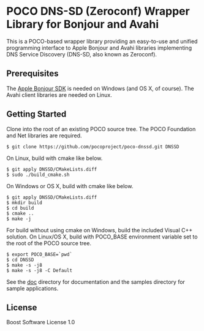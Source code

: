 POCO DNS-SD (Zeroconf) Wrapper Library for Bonjour and Avahi
============================================================

This is a POCO-based wrapper library providing an easy-to-use and
unified programming interface to Apple Bonjour and Avahi libraries
implementing DNS Service Discovery (DNS-SD, also known as Zeroconf).

Prerequisites
-------------

The [Apple Bonjour SDK](https://developer.apple.com/bonjour/) is needed on Windows (and OS X, of course). The Avahi client libraries are needed on Linux.

Getting Started
---------------

Clone into the root of an existing POCO source tree. The POCO Foundation and Net 
libraries are required.


    $ git clone https://github.com/pocoproject/poco-dnssd.git DNSSD

On Linux, build with cmake like below.

    $ git apply DNSSD/CMakeLists.diff
    $ sudo ./build_cmake.sh

On Windows or OS X, build with cmake like below.

    $ git apply DNSSD/CMakeLists.diff
    $ mkdir build
    $ cd build
    $ cmake ..
    $ make -j
    
For build without using cmake on Windows, build the included Visual C++ solution. On Linux/OS X, build with POCO_BASE environment variable set to the root of
the POCO source tree.

    $ export POCO_BASE=`pwd`
    $ cd DNSSD
    $ make -s -j8
    $ make -s -j8 -C Default

See the [doc](https://github.com/pocoproject/poco-dnssd/tree/master/doc) directory for documentation and the samples directory for sample 
applications.


License
-------

Boost Software License 1.0
